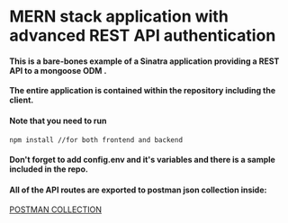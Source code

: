 # MERN stack application with advanced REST API authentication

#### This is a bare-bones example of a Sinatra application providing a REST API to a mongoose ODM .

**The entire application is contained within the repository including the client.**

#### Note that you need to run

`npm install //for both frontend and backend`

#### Don't forget to add config.env and it's variables and there is a sample included in the repo.

#### All of the API routes are exported to postman json collection inside:

[POSTMAN COLLECTION](MERN_advanced_Auth.postman_collection.json)
